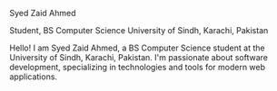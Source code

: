 Syed Zaid Ahmed

Student, BS Computer Science
University of Sindh, Karachi, Pakistan

Hello! I am Syed Zaid Ahmed, a BS Computer Science student at the University of Sindh, Karachi, Pakistan. I'm passionate about software development, specializing in technologies and tools for modern web applications.
